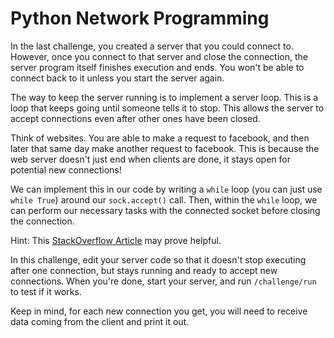 # Python Network Programming

In the last challenge, you created a server that you could connect to. However, once you connect to that server and close the connection, the server program itself finishes execution and ends. You won't be able to connect back to it unless you start the server again.

The way to keep the server running is to implement a server loop. This is a loop that keeps going until someone tells it to stop. This allows the server to accept connections even after other ones have been closed. 

Think of websites. You are able to make a request to facebook, and then later that same day make another request to facebook. This is because the web server doesn't just end when clients are done, it stays open for potential new connections!

We can implement this in our code by writing a `while` loop (you can just use `while True`) around our `sock.accept()` call. Then, within the `while` loop, we can perform our necessary tasks with the connected socket before closing the connection. 

Hint: This [StackOverflow Article](https://stackoverflow.com/questions/7749341/basic-python-client-socket-example) may prove helpful.

In this challenge, edit your server code so that it doesn't stop executing after one connection, but stays running and ready to accept new connections. When you're done, start your server, and run `/challenge/run` to test if it works.

Keep in mind, for each new connection you get, you will need to receive data coming from the client and print it out.
